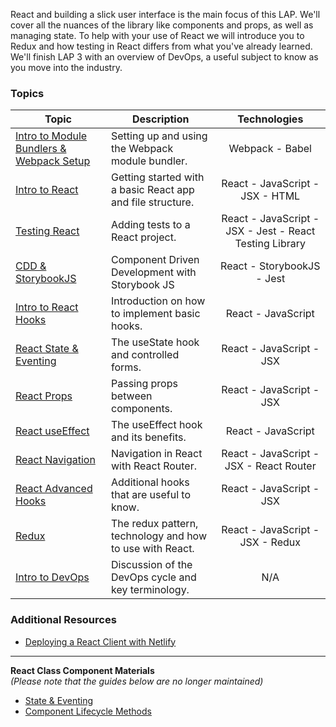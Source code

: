 React and building a slick user interface is the main focus of this LAP. We'll cover all the nuances of the library like components and props, as well as managing state. To help with your use of React we will introduce you to Redux and how testing in React differs from what you've already learned. We'll finish LAP 3 with an overview of DevOps, a useful subject to know as you move into the industry.

### Topics

| Topic | Description | Technologies |
|-------|-------------|:------------:|
| [Intro to Module Bundlers & Webpack Setup](https://github.com/getfutureproof/fp_guides_wiki/wiki/Intro-to-Module-Bundlers-and-Webpack) | Setting up and using the Webpack module bundler. | Webpack - Babel |
| [Intro to React](https://github.com/getfutureproof/fp_guides_wiki/wiki/Intro-to-React) | Getting started with a basic React app and file structure. | React - JavaScript - JSX - HTML |
| [Testing React](https://github.com/getfutureproof/fp_guides_wiki/wiki/Testing-React:-Jest-and-React-Testing-Library) | Adding tests to a React project. | React - JavaScript - JSX - Jest - React Testing Library |
| [CDD & StorybookJS](https://github.com/getfutureproof/fp_guides_wiki/wiki/CDD-&-Storybook-JS) | Component Driven Development with Storybook JS | React - StorybookJS - Jest |
| [Intro to React Hooks](https://github.com/getfutureproof/fp_guides_wiki/wiki/Intro-to-React-Hooks) | Introduction on how to implement basic hooks. | React - JavaScript |
| [React State & Eventing](https://github.com/getfutureproof/fp_guides_wiki/wiki/React-State-and-Eventing-(Functional-Components)) | The useState hook and controlled forms. | React - JavaScript - JSX |
| [React Props](https://github.com/getfutureproof/fp_guides_wiki/wiki/React-Props) | Passing props between components. | React - JavaScript - JSX |
| [React useEffect](https://github.com/getfutureproof/fp_guides_wiki/wiki/React-useEffect) | The useEffect hook and its benefits. | React - JavaScript |
| [React Navigation](https://github.com/getfutureproof/fp_guides_wiki/wiki/React-Navigation) | Navigation in React with React Router. | React - JavaScript - JSX - React Router |
| [React Advanced Hooks](https://github.com/getfutureproof/fp_guides_wiki/wiki/React-Advanced-Hooks) | Additional hooks that are useful to know. | React - JavaScript - JSX |
| [Redux](https://github.com/getfutureproof/fp_guides_wiki/wiki/Redux) | The redux pattern, technology and how to use with React. | React - JavaScript - JSX - Redux |
| [Intro to DevOps](https://github.com/getfutureproof/fp_guides_wiki/wiki/Intro-to-DevOps) | Discussion of the DevOps cycle and key terminology. | N/A |

### Additional Resources
* [Deploying a React Client with Netlify](https://github.com/getfutureproof/fp_guides_wiki/wiki/React-Deploy-with-Netlify)

---

**React Class Component Materials** \
_(Please note that the guides below are no longer maintained)_
* [State & Eventing](https://github.com/getfutureproof/fp_guides_wiki/wiki/React-State-and-Eventing-(Class-Components))
* [Component Lifecycle Methods](https://github.com/getfutureproof/fp_guides_wiki/wiki/React-Component-Lifecycle-Methods)